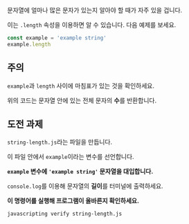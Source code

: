 문자열에 얼마나 많은 문자가 있는지 알아야 할 때가 자주 있을 겁니다.

이는 `.length` 속성을 이용하면 알 수 있습니다. 다음 예제를 보세요.

```js
const example = 'example string'
example.length
```

## 주의

`example`과 `length` 사이에 마침표가 있는 것을 확인하세요.

위의 코드는 문자열 안에 있는 전체 문자의 **수**를 반환합니다.

## 도전 과제

`string-length.js`라는 파일을 만듭니다.

이 파일 안에서 `example`이라는 변수를 선언합니다.

**`example` 변수에 `'example string'` 문자열을 대입합니다.**

`console.log`를 이용해 문자열의 **길이**를 터미널에 출력하세요.

**이 명령어를 실행해 프로그램이 올바른지 확인하세요.**

`javascripting verify string-length.js`
